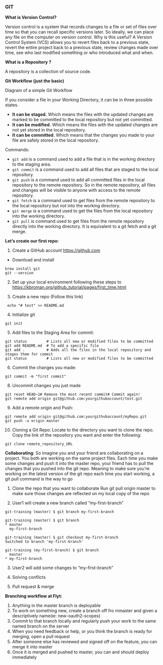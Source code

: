 ### GIT 

**What is Version Control?**

Version control is a system that records changes to a file or set of files over time so that you can recall specific versions later. So ideally, we can place any file on the computer on version control.
Why is this useful?
A Version Control System (VCS) allows you to revert files back to a previous state, revert the entire project back to a previous state, review changes made over time, see who last modified something or who introduced what and when. 

**What is a Repository ?**

A repository is a collection of source code.

**Git Workflow (just the basic)**

Diagram of a simple Git Workflow

If you consider a file in your Working Directory, it can be in three possible states.
- **It can be staged.** Which means the files with the updated changes are marked to be committed to the local repository but not yet committed.
- **It can be modified.** Which means the files with the updated changes are not yet stored in the local repository.
- **It can be committed.** Which means that the changes you made to your file are safely stored in the local repository.

Commands:

- ```git add``` is a command used to add a file that is in the working directory to the staging area.
- ```git commit``` is a command used to add all files that are staged to the local repository.
- ```git push``` is a command used to add all committed files in the local repository to the remote repository. So in the remote repository, all files and changes will be visible to anyone with access to the remote repository.
- ```git fetch``` is a command used to get files from the remote repository to the local repository but not into the working directory.
- ```git merge``` is a command used to get the files from the local repository into the working directory.
- ```git pull``` is command used to get files from the remote repository directly into the working directory. It is equivalent to a git fetch and a git merge.

**Let’s create our first repo:**
1) Create a GitHub account https://github.com
- Download and install
```
brew install git
git --version
```

2) Set up your local environment following these steps to https://kbroman.org/github_tutorial/pages/first_time.html

3) Create a new repo (Follow this link)
```
 echo "# test" >> README.md
```

4) Initialize git
```
git init
``` 

5) Add files to the Staging Area for commit:
```
git status         # Lists all new or modified files to be committed
git add README.md  # To add a specific file
git add .          # Adds all the files in the local repository and stages them for commit
git status         # Lists all new or modified files to be committed

```

6) Commit the changes you made:
```
git commit -m "first commit"

```

8) Uncommit changes you just made
```
git reset HEAD~1# Remove the most recent commit# Commit again!
git remote add origin git@github.com:yourgithubaccount/test.git
```

9) Add a remote origin and Push:
```
git remote add origin git@github.com:yourgithubaccount/myRepo.git
git push -u origin master
```

10) Cloning a Git Repo:
Locate to the directory you want to clone the repo. Copy the link of the repository you want and enter the following:
```
git clone remote_repository_URL
```

**Collaborating**:
So imagine you and your friend are collaborating on a project. You both are working on the same project files. 
Each time you make some changes and push it into the master repo, your friend has to pull the changes that you pushed 
into the git repo. Meaning to make sure you’re working on the latest version of the git repo each time you start working, 
a git pull command is the way to go

1) Clone the repo that you want to collaborate
Run git pull origin master to make sure those changes are reflected on my local copy of the repo

2) User1 will create a new branch called “my-first-branch”
```
git-training (master) $ git branch my-first-branch

git-training (master) $ git branch
* master
  my-first-branch

git-training (master) $ git checkout my-first-branch
Switched to branch 'my-first-branch'

git-training (my-first-branch) $ git branch
  master
* my-first-branch

```

3) User2 will add some changes to “my-first-branch”

4) Solving conflicts

5) Pull request & merge

**Branching workflow at Flyt:**
1) Anything in the master branch is deployable
2) To work on something new, create a branch off fro mmaster and given a descriptively name(ie: new-oauth2-scopes)
3) Commit to that branch locally and regularly push your work to the same named branch on the server
4) When you need feedback or help, or you think the branch is ready for merging, open a pull request
5) After someone else has reviewed and signed off on the feature, you can merge it into master
6) Once it is merged and pushed to master, you can and should deploy immediately







